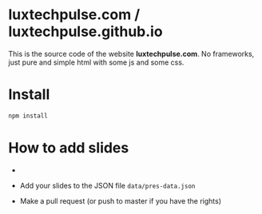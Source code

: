 # luxtechpulse.com / luxtechpulse.github.io

This is the source code of the website **luxtechpulse.com**. 
No frameworks, just pure and simple html with some js and some css.

# Install

````bash
npm install
````

# How to add slides
-

- Add your slides to the JSON file `data/pres-data.json`
- Make a pull request (or push to master if you have the rights)
